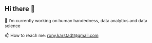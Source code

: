 ## Hi there 👋

 🔭 I’m currently working on human handedness, data analytics and data science

 📫 How to reach me: rony.karstadt@gmail.com

